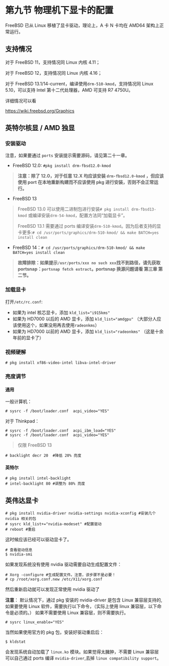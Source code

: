 # 第九节 物理机下显卡的配置

FreeBSD 已从 Linux 移植了显卡驱动，理论上，A 卡 N 卡均在 AMD64 架构上正常运行。

## 支持情况

对于 FreeBSD 11，支持情况同 Linux 内核 4.11；

对于 FreeBSD 12，支持情况同 Linux 内核 4.16；

对于 FreeBSD 13.1/14-current，编译使用`drm-510-kmod`，支持情况同 Linux 5.10，可以支持 Intel 第十二代处理器，AMD 可支持 R7 4750U。

详细情况可以看

<https://wiki.freebsd.org/Graphics>

## 英特尔核显 / AMD 独显

### 安装驱动

注意，如果要通过 `ports` 安装提示需要源码，请见第二十一章。

- FreeBSD 12.0: `#pkg install drm-fbsd12.0-kmod`

>**注意：除了 12.0，对于任意 12.X 均应该安装 `drm-fbsd12.0-kmod` ，但应该使用 port 在本地重新构建而不应该使用 pkg 进行安装，否则不会正常运行。**

- FreeBSD 13

>FreeBSD 13.0 可以使用二进制包进行安装`# pkg install drm-fbsd13-kmod` 或编译安装`drm-54-kmod`，配置方法同“加载显卡”。
>
>FreeBSD 13.1 需要通过 ports 编译安装`drm-510-kmod`。因为后者支持的显卡更多:`# cd /usr/ports/graphics/drm-510-kmod/ && make BATCH=yes install clean`

- FreeBSD 14：`# cd /usr/ports/graphics/drm-510-kmod/ && make BATCH=yes install clean`

>**故障排除：如果提示`/usr/ports/xxx no such xxx`找不到路径，请先获取 portsnap：`portsnap fetch extract`。portsnap 换源问题请看 第三章 第二节。**

### 加载显卡

打开`/etc/rc.conf`:

- 如果为 intel 核芯显卡，添加 `kld_list="i915kms"`
- 如果为 HD7000 以后的 AMD 显卡，添加 `kld_list="amdgpu"` （大部分人应该使用这个，如果没用再去使用`radeonkms`）
- 如果为 HD7000 以前的 AMD 显卡，添加 `kld_list="radeonkms"` （这是十余年前的显卡了）

### 视频硬解

`# pkg install xf86-video-intel libva-intel-driver`

### 亮度调节

#### 通用

一般计算机：
```
# sysrc -f /boot/loader.conf  acpi_video="YES"
```

对于 Thinkpad：

```
# sysrc -f /boot/loader.conf  acpi_ibm_load="YES"
# sysrc -f /boot/loader.conf  acpi_video="YES"
```

>仅限 FreeBSD 13

```
# backlight decr 20  #降低 20% 亮度
```

#### 英特尔
```
# pkg install intel-backlight
# intel-backlight 80 #调整为 80% 亮度
```

## 英伟达显卡

```
# pkg install nvidia-driver nvidia-settings nvidia-xconfig #安装几个 nvidia 相关的包
# sysrc kld_list+="nvidia-modeset" #配置驱动
# reboot #重启
```

这时候应该已经可以驱动显卡了。

```
# 查看驱动信息
$ nvidia-smi
```

如果发现系统没有使用 nvidia 驱动需要自动生成配置文件：

```
# Xorg -configure #生成配置文件。注意，该步骤不是必要！
# cp /root/xorg.conf.new /etc/X11/xorg.conf
```

然后重新启动就可以发现正常使用 nvidia 驱动了

**注意**： 默认情况下，通过 pkg 安装的 nvidia-driver 是包含 Linux 兼容层支持的, 如果要使用 Linux 软件，需要执行以下命令，（实际上使用 linux 兼容层，以下命令是必须的。） 如果不需要使用 Linux 兼容层，则不需要执行。

```
# sysrc linux_enable="YES"
```

当然如果使用官方的 pkg 包，安装好驱动重启后：

```
$ kldstat
```

会发现系统自动加载了 `linux.ko` 模块。如果觉得太臃肿，不需要 Linux 兼容层 可以自己通过 ports 编译 `nvidia-driver`,去掉 `linux compatibility support`。
